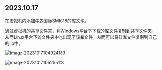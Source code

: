 ## 2023.10.17

在虚拟机内添加中芯国际SMIC18的库文件。

通过虚拟机的共享文件夹，将Windows平台下下载的库文件复制到共享文件夹，从而Linux平台下的文件夹中也出现了该库文件，从而可以将该库文件复制到自己的lib中。

![image-20231017104924189](D:\1.engineer_documents\2.analog_ic_design\github记录\image-20231017104924189.png)

![image-20231017105255113](D:\1.engineer_documents\2.analog_ic_design\github记录\image-20231017105255113.png)